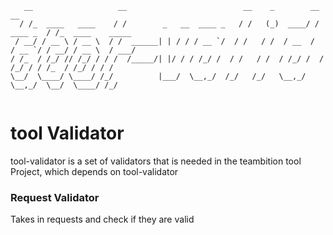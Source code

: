 ```
   __                   __                          __    _        __           __                
  / /_  ____   ____    / /        _   __  ____ _   / /   (_)  ____/ /  ____ _  / /_  ____    _____
 / __/ / __ \ / __ \  / /  ______| | / / / __ `/  / /   / /  / __  /  / __ `/ / __/ / __ \  / ___/
/ /_  / /_/ // /_/ / / /  /_____/| |/ / / /_/ /  / /   / /  / /_/ /  / /_/ / / /_  / /_/ / / /    
\__/  \____/ \____/ /_/          |___/  \__,_/  /_/   /_/   \__,_/   \__,_/  \__/  \____/ /_/     
                                                                                                     

```

# tool Validator

tool-validator is a set of validators that is needed in the teambition tool Project, which depends on tool-validator

### Request Validator
Takes in requests and check if they are valid